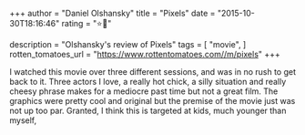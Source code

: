 +++
author = "Daniel Olshansky"
title = "Pixels"
date = "2015-10-30T18:16:46"
rating = "⭐🌟"

description = "Olshansky's review of Pixels"
tags = [
    "movie",
]
rotten_tomatoes_url = "https://www.rottentomatoes.com//m/pixels"
+++

I watched this movie over three different sessions, and was in no rush to get back to it. Three actors I love, a really hot chick, a silly situation and really cheesy phrase makes for a mediocre past time but not a great film. The graphics were pretty cool and original but the premise of the movie just was not up too par. Granted, I think this is targeted at kids, much younger than myself,
